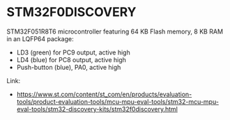 # STM32F0DISCOVERY

STM32F051R8T6 microcontroller featuring 64 KB Flash memory, 8 KB RAM
in an LQFP64 package:

- LD3 (green) for PC9 output, active high
- LD4 (blue) for PC8 output, active high
- Push-button (blue), PA0, active high

Link:

- https://www.st.com/content/st_com/en/products/evaluation-tools/product-evaluation-tools/mcu-mpu-eval-tools/stm32-mcu-mpu-eval-tools/stm32-discovery-kits/stm32f0discovery.html
